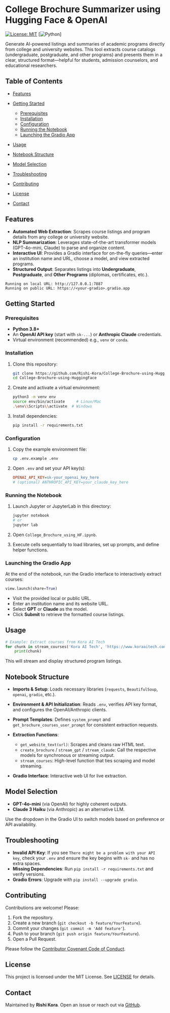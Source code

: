 # College Brochure Summarizer using Hugging Face & OpenAI

[![License: MIT](https://img.shields.io/badge/License-MIT-yellow.svg)](LICENSE)  \[![Python](https://img.shields.io/badge/Python-3.8%2B-blue.svg)]

Generate AI-powered listings and summaries of academic programs directly from college and university websites. This tool extracts course catalogs (undergraduate, postgraduate, and other programs) and presents them in a clear, structured format—helpful for students, admission counselors, and educational researchers.

## Table of Contents

* [Features](#features)
* [Getting Started](#getting-started)

  * [Prerequisites](#prerequisites)
  * [Installation](#installation)
  * [Configuration](#configuration)
  * [Running the Notebook](#running-the-notebook)
  * [Launching the Gradio App](#launching-the-gradio-app)
* [Usage](#usage)
* [Notebook Structure](#notebook-structure)
* [Model Selection](#model-selection)
* [Troubleshooting](#troubleshooting)
* [Contributing](#contributing)
* [License](#license)
* [Contact](#contact)

## Features

* **Automated Web Extraction**: Scrapes course listings and program details from any college or university website.
* **NLP Summarization**: Leverages state-of-the-art transformer models (GPT-4o-mini, Claude) to parse and organize content.
* **Interactive UI**: Provides a Gradio interface for on-the-fly queries—enter an institution name and URL, choose a model, and view extracted programs.
* **Structured Output**: Separates listings into **Undergraduate**, **Postgraduate**, and **Other Programs** (diplomas, certificates, etc.).


```
Running on local URL: http://127.0.0.1:7887
Running on public URL: https://<your-gradio>.gradio.app
```

## Getting Started

### Prerequisites

* **Python 3.8+**
* An **OpenAI API key** (start with `sk-...`) or **Anthropic Claude** credentials.
* Virtual environment (recommended) e.g., `venv` or `conda`.

### Installation

1. Clone this repository:

   ```bash
   git clone https://github.com/Rishi-Kora/College-Brochure-using-HuggingFace.git
   cd College-Brochure-using-HuggingFace
   ```
2. Create and activate a virtual environment:

   ```bash
   python3 -m venv env
   source env/bin/activate     # Linux/Mac
   .\env\\Scripts\\activate  # Windows
   ```
3. Install dependencies:

   ```bash
   pip install -r requirements.txt
   ```

### Configuration

1. Copy the example environment file:

   ```bash
   cp .env.example .env
   ```
2. Open `.env` and set your API key(s):

   ```ini
   OPENAI_API_KEY=sk-your_openai_key_here
   # (optional) ANTHROPIC_API_KEY=your_claude_key_here
   ```

### Running the Notebook

1. Launch Jupyter or JupyterLab in this directory:

   ```bash
   jupyter notebook
   # or
   jupyter lab
   ```
2. Open `College_Brochure_using_HF.ipynb`.
3. Execute cells sequentially to load libraries, set up prompts, and define helper functions.

### Launching the Gradio App

At the end of the notebook, run the Gradio interface to interactively extract courses:

```python
view.launch(share=True)
```

* Visit the provided local or public URL.
* Enter an institution name and its website URL.
* Select **GPT** or **Claude** as the model.
* Click **Submit** to retrieve the formatted course listings.

## Usage

```python
# Example: Extract courses from Kora AI Tech
for chunk in stream_courses('Kora AI Tech', 'https://www.koraaitech.com/', model='GPT'):
    print(chunk)
```

This will stream and display structured program listings.

## Notebook Structure

* **Imports & Setup**: Loads necessary libraries (`requests`, `BeautifulSoup`, `openai`, `gradio`, etc.).
* **Environment & API Initialization**: Reads `.env`, verifies API key format, and configures the OpenAI/Anthropic clients.
* **Prompt Templates**: Defines `system_prompt` and `get_brochure_courses_user_prompt` for consistent extraction requests.
* **Extraction Functions**:

  * `get_website_text(url)`: Scrapes and cleans raw HTML text.
  * `create_brochure` / `stream_gpt` / `stream_claude`: Call the respective models for synchronous or streaming output.
  * `stream_courses`: High-level function that ties scraping and model streaming.
* **Gradio Interface**: Interactive web UI for live extraction.

## Model Selection

* **GPT-4o-mini** (via OpenAI) for highly coherent outputs.
* **Claude 3 Haiku** (via Anthropic) as an alternative LLM.

Use the dropdown in the Gradio UI to switch models based on preference or API availability.

## Troubleshooting

* **Invalid API Key**: If you see `There might be a problem with your API key`, check your `.env` and ensure the key begins with `sk-` and has no extra spaces.
* **Missing Dependencies**: Run `pip install -r requirements.txt` and verify versions.
* **Gradio Errors**: Upgrade with `pip install --upgrade gradio`.

## Contributing

Contributions are welcome! Please:

1. Fork the repository.
2. Create a new branch (`git checkout -b feature/YourFeature`).
3. Commit your changes (`git commit -m 'Add feature'`).
4. Push to your branch (`git push origin feature/YourFeature`).
5. Open a Pull Request.

Please follow the [Contributor Covenant Code of Conduct](https://www.contributor-covenant.org/).

## License

This project is licensed under the MIT License. See [LICENSE](LICENSE) for details.

## Contact

Maintained by **Rishi Kora**. Open an issue or reach out via [GitHub](https://github.com/Rishi-Kora).
